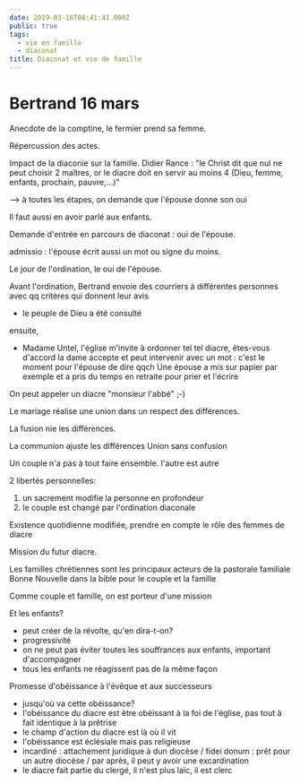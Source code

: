 ```yaml
---
date: 2019-03-16T08:41:41.000Z
public: true
tags:
  - vie en famille
  - diaconat
title: Diaconat et vie de famille
---
```


Bertrand 16 mars
================

Anecdote de la comptine, le fermier prend sa femme.

Répercussion des actes.

Impact de la diaconie sur la famille. Didier Rance : "le Christ dit que nul ne peut choisir 2 maîtres, or le diacre doit en servir au moins 4 (Dieu, femme, enfants, prochain, pauvre,...)"

--> à toutes les étapes, on demande que l'épouse donne son oui

Il faut aussi en avoir parlé aux enfants.

Demande d'entrée en parcours de diaconat : oui de l'épouse.

admissio : l'épouse écrit aussi un mot ou signe du moins.

Le jour de l'ordination, le oui de l'épouse.

Avant l'ordination, Bertrand envoie des courriers à différentes personnes avec qq critères qui donnent leur avis

- le peuple de Dieu a été consulté

ensuite,

- Madame Untel, l'église m'invite à ordonner tel tel diacre, êtes-vous d'accord
la dame accepte et peut intervenir avec un mot : c'est le moment pour l'épouse de dire qqch
Une épouse a mis sur papier par exemple et a pris du temps en retraite pour prier et l'écrire

On peut appeler un diacre "monsieur l'abbé" ;-)

Le mariage réalise une union dans un respect des différences.

La fusion nie les différences.

La communion ajuste les différences
Union sans confusion

Un couple n'a pas à tout faire ensemble. l'autre est autre

2 libertés personnelles:

1. un sacrement modifie la personne en profondeur
2. le couple est changé par l'ordination diaconale

Existence quotidienne modifiée, prendre en compte le rôle des femmes de diacre

Mission du futur diacre.

Les familles chrétiennes sont les principaux acteurs de la pastorale familiale
Bonne Nouvelle dans la bible pour le couple et la famille

Comme couple et famille, on est porteur d'une mission

Et les enfants?

- peut créer de la révolte, qu'en dira-t-on?
- progressivité
- on ne peut pas éviter toutes les souffrances aux enfants, important d'accompagner
- tous les enfants ne réagissent pas de la même façon

Promesse d'obéissance à l'évêque et aux successeurs

- jusqu'où va cette obéissance?
- l'obéissance du diacre est être obéissant à la foi de l'église, pas tout à fait identique à la prêtrise
- le champ d'action du diacre est là où il vit
- l'obéissance est éclésiale mais pas religieuse
- incardiné : attachement juridique à dun diocèse / fidei donum : prêt pour un autre diocèse / par après, il peut y avoir une excardination
- le diacre fait partie du clergé, il n'est plus laïc, il est clerc
